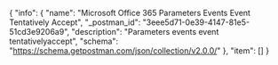 {
  "info": {
    "name": "Microsoft Office 365 Parameters Events Event Tentatively Accept",
    "_postman_id": "3eee5d71-0e39-4147-81e5-51cd3e9206a9",
    "description": "Parameters events event  tentativelyaccept",
    "schema": "https://schema.getpostman.com/json/collection/v2.0.0/"
  },
  "item": []
}